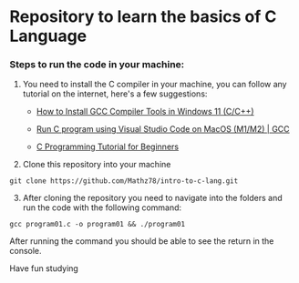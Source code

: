 # Repository to learn the basics of C Language

### Steps to run the code in your machine:

1. You need to install the C compiler in your machine, you can follow any tutorial on the internet, here's a few suggestions:

   - [How to Install GCC Compiler Tools in Windows 11 (C/C++)](https://www.youtube.com/watch?v=GxFiUEO_3zM&pp=ygUQaG93IHRvIGluc3RhbGwgYw%3D%3D)

   - [Run C program using Visual Studio Code on MacOS (M1/M2) | GCC](https://www.youtube.com/watch?v=lGsyqgpMAYY&t=44s&pp=ygUiaG93IHRvIGluc3RhbGwgYyBjb21waWxlciBpbiBtYWNvcw%3D%3D)

   - [C Programming Tutorial for Beginners](https://www.youtube.com/watch?v=KJgsSFOSQv0&t=1132s&pp=ygUIYyBjb3Vyc2U%3D)

2. Clone this repository into your machine

```
git clone https://github.com/Mathz78/intro-to-c-lang.git
```

3. After cloning the repository you need to navigate into the folders and run the code with the following command:

```
gcc program01.c -o program01 && ./program01
```

After running the command you should be able to see the return in the console.

Have fun studying
